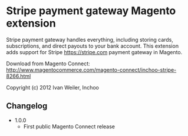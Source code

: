 Stripe payment gateway Magento extension
========================================

Stripe payment gateway handles everything, including storing cards, subscriptions, and direct payouts to your bank account. This extension adds support for Stripe https://stripe.com payment gateway in Magento. 

Download from Magento Connect:
<http://www.magentocommerce.com/magento-connect/inchoo-stripe-8266.html>

Copyright (c) 2012 Ivan Weiler, Inchoo

Changelog
---------
* 1.0.0
  * First public Magento Connect release
